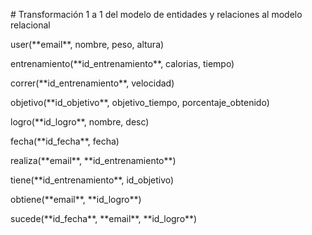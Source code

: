 \# Transformación 1 a 1 del modelo de entidades y relaciones al modelo relacional



user(\*\*email\*\*, nombre, peso, altura)



entrenamiento(\*\*id\_entrenamiento\*\*, calorias, tiempo)



correr(\*\*id\_entrenamiento\*\*, velocidad)



objetivo(\*\*id\_objetivo\*\*, objetivo\_tiempo, porcentaje\_obtenido)



logro(\*\*id\_logro\*\*, nombre, desc)



fecha(\*\*id\_fecha\*\*, fecha)



realiza(\*\*email\*\*, \*\*id\_entrenamiento\*\*)



tiene(\*\*id\_entrenamiento\*\*, id\_objetivo)



obtiene(\*\*email\*\*, \*\*id\_logro\*\*)



sucede(\*\*id\_fecha\*\*, \*\*email\*\*, \*\*id\_logro\*\*)

